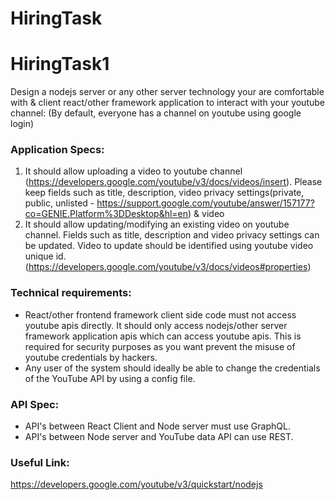 # HiringTask
# HiringTask1
Design a nodejs server or any other server technology your are comfortable with & client react/other framework application to interact with your youtube channel: (By default, everyone has a channel on youtube using google login) 


### Application Specs: 
1. It should allow uploading a video to youtube channel (https://developers.google.com/youtube/v3/docs/videos/insert). Please keep fields such as title, description, video privacy settings(private, public, unlisted - https://support.google.com/youtube/answer/157177?co=GENIE.Platform%3DDesktop&hl=en) & video 
2. It should allow updating/modifying an existing video on youtube channel. Fields such as title, description and video privacy settings can be updated. Video to update should be identified using youtube video unique id. (https://developers.google.com/youtube/v3/docs/videos#properties)


### Technical requirements: 
* React/other frontend framework client side code must not access youtube apis directly. It should only access nodejs/other server framework application apis which can access youtube apis. This is required for security purposes as you want prevent the misuse of youtube credentials by hackers.
* Any user of the system should ideally be able to change the credentials of the YouTube API by using a config file. 

### API Spec: 
* API's between React Client and Node server must use GraphQL. 
* API's between Node server and YouTube data API can use REST. 
 
### Useful Link: 
https://developers.google.com/youtube/v3/quickstart/nodejs
